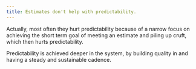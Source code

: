 ```yaml
---
title: Estimates don't help with predictability.
---
```


Actually, most often they hurt predictability because of a narrow focus on achieving the short term goal of meeting an estimate and piling up cruft, which then hurts predictability.

Predictability is achieved deeper in the system, by building quality in and having a steady and sustainable cadence.

